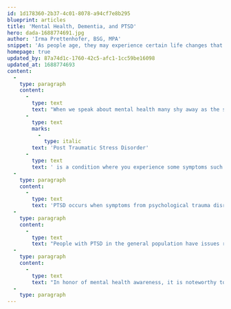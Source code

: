 ```yaml
---
id: 1d178360-2b37-4c01-8078-a94cf7e8b295
blueprint: articles
title: 'Mental Health, Dementia, and PTSD'
hero: dada-1688774691.jpg
author: 'Irma Prettenhofer, BSG, MPA'
snippet: 'As people age, they may experience certain life changes that impact their mental health, such as coping with a serious illness or losing a loved one. Although many people will adjust to these life changes, some may experience feelings of grief, social isolation, or loneliness. When these feelings persist, they can lead to mental health issues, such as depression or anxiety. Mental health is important in every stage of life. Effective treatment options are available to help older adults manage their mental health and improve their quality of life. Recognizing the signs and seeing a healthcare provider are the first steps to getting treatment. It is common for people with dementia to experience anxiety, depression, or apathy. Improving the mental health of someone with dementia can improve their overall quality of life.'
homepage: true
updated_by: 87a74d1c-1760-42c5-afc1-1cc59be16098
updated_at: 1688774693
content:
  -
    type: paragraph
    content:
      -
        type: text
        text: "When we speak about mental health many shy away as the stigma continues to prevail in our train of thought.\_ But it is a subject that needs to be discussed as many suffer from various forms of mental health issues. One mental health issue not many truly understand is PTSD.\_ "
      -
        type: text
        marks:
          -
            type: italic
        text: 'Post Traumatic Stress Disorder'
      -
        type: text
        text: ' is a condition where you experience some symptoms such as difficulty controlling your emotions and feeling very angry and distrustful towards the world. It is caused by living very traumatic experiences. Symptoms of PTSD include flashbacks, where a person relives the traumatic event in some manner, reoccurring memories or nightmares are also a sign.'
  -
    type: paragraph
    content:
      -
        type: text
        text: 'PTSD occurs when symptoms from psychological trauma disrupt daily functioning. Almost 1/3 of Americans are suffering from clinical symptoms of depression or generalized anxiety. The risk, ironically, is higher among non-military civilians. Veterans with PTSD were 2x times more likely to develop dementia than veterans without PTSD.'
  -
    type: paragraph
    content:
      -
        type: text
        text: "People with PTSD in the general population have issues related to physical and sexual abuse, the threat of death, car accidents, terrorism, or other trauma were more than twice as likely to develop dementia than others with no diagnosis.\_ Add Dementia to this equation and their world gets even scarier and blurry. These symptoms are often labeled as behavioral and psychological symptoms of dementia (BPSD) and encompass a broad range of symptoms related to mood changes such as depression and anxiety, psychosis, and inappropriate behaviors such as wandering, shouting and agitation.\_"
  -
    type: paragraph
    content:
      -
        type: text
        text: "In honor of mental health awareness, it is noteworthy to be transparent and educate people on the importance of diagnosis and treatment, so that individuals with dementia can have some peace. Looking at our residents at times involves doing that deep dive and pairing the mental health diagnosis with the existing dementia condition. It is important that we as health care providers realize the intricate network of damage that PTSD and Dementia inflict upon some of our residents.\_ Some days they are so confused and lost in the shadows of their mind.\_ So be easy on them as life has already given them much to cause pain for an eternity.\_ So be mindful that some days, they will not know what happened with their loved ones who have either passed on or are no longer involved in their life- while other days they might give some clarity and be able to realize what happened.\_ Some days they may respond to the truth well- other days they will experience meltdowns… that’s PTSD in a nutshell.\_ So when they come to you as a provider of care, read their body language, and go along with it… gauge your response to their questions with trepidation, and based on how they present themselves for that window of time, collect your responses and be gentle."
  -
    type: paragraph
---
```

